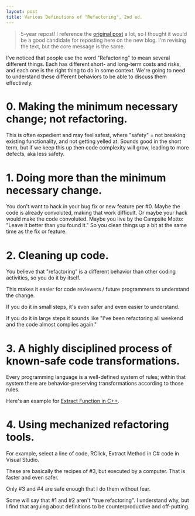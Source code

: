 ```yaml
---
layout: post
title: Various Definitions of "Refactoring", 2nd ed.
---
```


> 5-year repost! I reference the [original post](https://jbazuzicode.blogspot.com/2014/03/various-definitions-of-refactoring.html) a lot, so I thought it would be a good candidate for reposting here on the new blog. I'm revising the text, but the core message is the same.

I've noticed that people use the word "Refactoring" to mean several different things. Each has different short- and long-term costs and risks, and each one is the right thing to do in some context. We're going to need to understand these different behaviors to be able to discuss them effectively.

# 0. Making the minimum necessary change; not refactoring.

This is often expedient and may feel safest, where "safety" = not breaking existing functionality, and not getting yelled at. Sounds good in the short term, but if we keep this up then code complexity will grow, leading to more defects, aka less safety.

# 1. Doing more than the minimum necessary change.

You don't want to hack in your bug fix or new feature per #0. Maybe the code is already convoluted, making that work difficult. Or maybe your hack would make the code convoluted. Maybe you live by the Campsite Motto: "Leave it better than you found it." So you clean things up a bit at the same time as the fix or feature.

# 2. Cleaning up code.

You believe that "refactoring" is a different behavior than other coding activities, so you do it by itself.

This makes it easier for code reviewers / future programmers to understand the change. 

If you do it in small steps, it's even safer and even easier to understand.

If you do it in large steps it sounds like "I've been refactoring all weekend and the code almost compiles again."

# 3. A highly disciplined process of known-safe code transformations.

Every programming language is a well-defined system of rules; within that system there are behavior-preserving transformations according to those rules.

Here's an example for [Extract Function in C++](https://github.com/InnovatingTeams/provable-refactorings/blob/master/recipes/core-6/extract-function/cpp.md).

# 4. Using mechanized refactoring tools.

For example, select a line of code, RClick, Extract Method in C# code in Visual Studio.

These are basically the recipes of #3, but executed by a computer. That is faster and even safer.

Only #3 and #4 are safe enough that I do them without fear.

Some will say that #1 and #2 aren't "true refactoring". I understand why, but I find that arguing about definitions to be counterproductive and off-putting.


